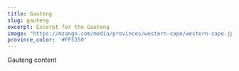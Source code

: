 ```yaml
---
title: Gauteng
slug: gauteng
excerpt: Excerpt for the Gauteng
image: "https://mzango.com/media/provinces/western-cape/western-cape.jpg"
province_color: '#FF5350'
---
```

Gauteng content